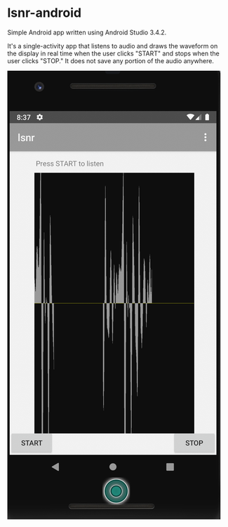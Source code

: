 # lsnr-android

Simple Android app written using Android Studio 3.4.2.

It's a single-activity app that listens to audio and draws the waveform on the display in real time
when the user clicks "START" and stops when the user clicks "STOP." It does not save any
portion of the audio anywhere.

![Screenshot](https://github.com/dennisgbrown/lsnr-android/blob/master/Android%20lsnr%20screenshot.png?raw=true "lsnr Android version")

